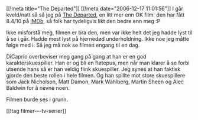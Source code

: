 [[!meta  title="The Departed"]]
[[!meta  date="2006-12-17 11:01:56"]]
I går kveld/natt så så jeg på <a href="http://imdb.com/title/tt0407887/">The Departed</a>, en litt mer enn OK film. den har fått 8.4/10 på <a href="http://www.imdb.com/">IMDb</a>, så folk har tydeligvis likt den bedre enn meg :P

Ikke misforstå meg, filmen er bra den, men var ikke helt det jeg hadde lyst til å se i går. Hadde mest lyst på hjernedød underholdning. Ikke noe jeg måtte følge med i. Så jeg må nok se filmen engang til en dag.

DiCaprio overbeviser meg gang på gang at han er en god karakterskuespiller. Han er og bli en fløtepus, men når man klarer å se forbi utsende hans så er han veldig flink skuespiller. Jeg synes at han faktisk gjorde den beste rollen i hele filmen. Og han spillte mot store skuespillere som Jack Nicholson, Matt Damon, Mark Wahlberg, Martin Sheen og Alec Baldwin for å nevne noen.

Filmen burde ses i grunn.

[[!tag  filmer---tv-serier]]